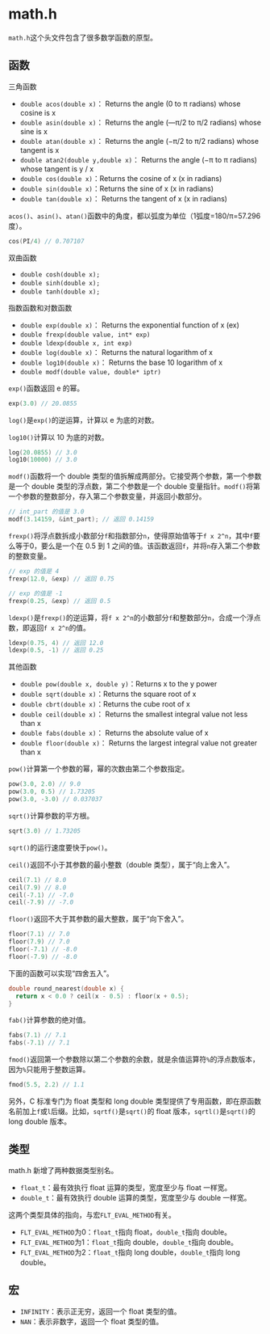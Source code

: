 # math.h

`math.h`这个头文件包含了很多数学函数的原型。

## 函数

三角函数

- `double acos(double x)`： Returns the angle (0 to π radians) whose cosine is x
- `double asin(double x)`： Returns the angle (—π/2 to π/2 radians) whose sine is x
- `double atan(double x)`： Returns the angle (−π/2 to π/2 radians) whose tangent is x
- `double atan2(double y,double x)`： Returns the angle (−π to π radians) whose tangent is y / x
- `double cos(double x)`：Returns the cosine of x (x in radians)
- `double sin(double x)`：Returns the sine of x (x in radians)
- `double tan(double x)`： Returns the tangent of x (x in radians)

`acos()`、`asin()`、`atan()`函数中的角度，都以弧度为单位（1弧度=180/π=57.296度）。

```c
cos(PI/4) // 0.707107
```

双曲函数

- `double cosh(double x);`
- `double sinh(double x);`
- `double tanh(double x);`

指数函数和对数函数

- `double exp(double x)`： Returns the exponential function of x (ex)
- `double frexp(double value, int* exp)`
- `double ldexp(double x, int exp)`
- `double log(double x)`： Returns the natural logarithm of x
- `double log10(double x)`： Returns the base 10 logarithm of x
- `double modf(double value, double* iptr)`

`exp()`函数返回 e 的幂。

```c
exp(3.0) // 20.0855
```

`log()`是`exp()`的逆运算，计算以 e 为底的对数。

`log10()`计算以 10 为底的对数。

```c
log(20.0855) // 3.0
log10(10000) // 3.0
```

`modf()`函数将一个 double 类型的值拆解成两部分。它接受两个参数，第一个参数是一个 double 类型的浮点数，第二个参数是一个 double 变量指针。`modf()`将第一个参数的整数部分，存入第二个参数变量，并返回小数部分。

```c
// int_part 的值是 3.0
modf(3.14159, &int_part); // 返回 0.14159
```

`frexp()`将浮点数拆成小数部分`f`和指数部分`n`，使得原始值等于`f x 2^n`，其中`f`要么等于0，要么是一个在 0.5 到 1 之间的值。该函数返回`f`，并将`n`存入第二个参数的整数变量。

```c
// exp 的值是 4
frexp(12.0, &exp) // 返回 0.75

// exp 的值是 -1
frexp(0.25, &exp) // 返回 0.5
```

`ldexp()`是`frexp()`的逆运算，将`f x 2^n`的小数部分`f`和整数部分`n`，合成一个浮点数，即返回`f x 2^n`的值。

```c
ldexp(0.75, 4) // 返回 12.0
ldexp(0.5, -1) // 返回 0.25
```

其他函数

- `double pow(double x, double y)`：Returns x to the y power
- `double sqrt(double x)`：Returns the square root of x
- `double cbrt(double x)`：Returns the cube root of x
- `double ceil(double x)`： Returns the smallest integral value not less than x
- `double fabs(double x)`： Returns the absolute value of x
- `double floor(double x)`： Returns the largest integral value not greater than x

`pow()`计算第一个参数的幂，幂的次数由第二个参数指定。

```c
pow(3.0, 2.0) // 9.0
pow(3.0, 0.5) // 1.73205
pow(3.0, -3.0) // 0.037037
```

`sqrt()`计算参数的平方根。

```c
sqrt(3.0) // 1.73205
```

`sqrt()`的运行速度要快于`pow()`。

`ceil()`返回不小于其参数的最小整数（double 类型），属于“向上舍入”。

```c
ceil(7.1) // 8.0
ceil(7.9) // 8.0
ceil(-7.1) // -7.0
ceil(-7.9) // -7.0
```

`floor()`返回不大于其参数的最大整数，属于“向下舍入”。

```c
floor(7.1) // 7.0
floor(7.9) // 7.0
floor(-7.1) // -8.0
floor(-7.9) // -8.0
```

下面的函数可以实现“四舍五入”。

```c
double round_nearest(double x) {
  return x < 0.0 ? ceil(x - 0.5) : floor(x + 0.5);
}
```

`fab()`计算参数的绝对值。

```c
fabs(7.1) // 7.1
fabs(-7.1) // 7.1
```

`fmod()`返回第一个参数除以第二个参数的余数，就是余值运算符`%`的浮点数版本，因为`%`只能用于整数运算。

```c
fmod(5.5, 2.2) // 1.1
```

另外，C 标准专门为 float 类型和 long double 类型提供了专用函数，即在原函数名前加上`f`或`l`后缀。比如，`sqrtf()`是`sqrt()`的 float 版本，`sqrtl()`是`sqrt()`的 long double 版本。

## 类型

math.h 新增了两种数据类型别名。

- `float_t`：最有效执行 float 运算的类型，宽度至少与 float 一样宽。
- `double_t`：最有效执行 double 运算的类型，宽度至少与 double 一样宽。

这两个类型具体的指向，与宏`FLT_EVAL_METHOD`有关。

- `FLT_EVAL_METHOD`为0：`float_t`指向 float，`double_t`指向 double。
- `FLT_EVAL_METHOD`为1：`float_t`指向 double，`double_t`指向 double。
- `FLT_EVAL_METHOD`为2：`float_t`指向 long double，`double_t`指向 long double。

## 宏

- `INFINITY`：表示正无穷，返回一个 float 类型的值。
- `NAN`：表示非数字，返回一个 float 类型的值。

